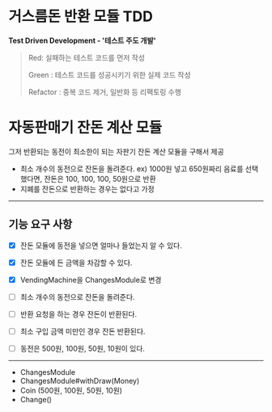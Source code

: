 
# 거스름돈 반환 모듈 TDD

**Test Driven Development - '테스트 주도 개발'**

> Red: 실패하는 테스트 코드를 먼저 작성
>
> Green : 테스트 코드를 성공시키기 위한 실제 코드 작성
> 
> Refactor : 중복 코드 제거, 일반화 등 리팩토링 수행

# 자동판매기 잔돈 계산 모듈

그저 반환되는 동전이 최소한이 되는 자판기 잔돈 계산 모듈을 구해서 제공

- 최소 개수의 동전으로 잔돈을 돌려준다.
  ex) 1000원 넣고 650원짜리 음료를 선택했다면, 잔돈은 100, 100, 100, 50원으로 반환
- 지폐를 잔돈으로 반환하는 경우는 없다고 가정

---

## 기능 요구 사항

- [x] 잔돈 모듈에 동전을 넣으면 얼마나 들었는지 알 수 있다.
- [x] 잔돈 모듈에 든 금액을 차감할 수 있다.
- [x] VendingMachine을 ChangesModule로 변경
- [ ] 최소 개수의 동전으로 잔돈을 돌려준다.
- [ ] 반환 요청을 하는 경우 잔돈이 반환된다.
- [ ] 최소 구입 금액 미만인 경우 잔돈 반환된다.

- [ ] 동전은 500원, 100원, 50원, 10원이 있다.

---

- ChangesModule
- ChangesModule#withDraw(Money)
- Coin (500원, 100원, 50원, 10원)
- Change()